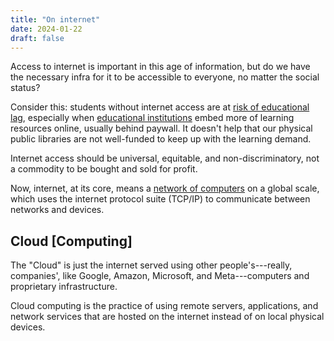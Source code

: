 ```yaml
---
title: "On internet"
date: 2024-01-22
draft: false
---
```


Access to internet is important in this age of information,
but do we have the necessary infra for it to be accessible to everyone,
no matter the social status?

Consider this: students without internet access are at
[risk of educational lag](/pedagogy),
especially when [educational institutions](/academy) embed more of
learning resources online, usually behind paywall.
It doesn't help that our physical public libraries are not well-funded
to keep up with the learning demand.

Internet access should be universal, equitable, and non-discriminatory,
not a commodity to be bought and sold for profit.

Now, internet, at its core, means a [network of computers](/network) on a global
scale, which uses the internet protocol suite (TCP/IP) to communicate
between networks and devices.

## Cloud [Computing]

The "Cloud" is just the internet served using other people's---really,
companies', like Google, Amazon, Microsoft, and Meta---computers and
proprietary infrastructure.

Cloud computing is the practice of using remote servers, applications,
and network services that are hosted on the internet instead of on local
physical devices.
